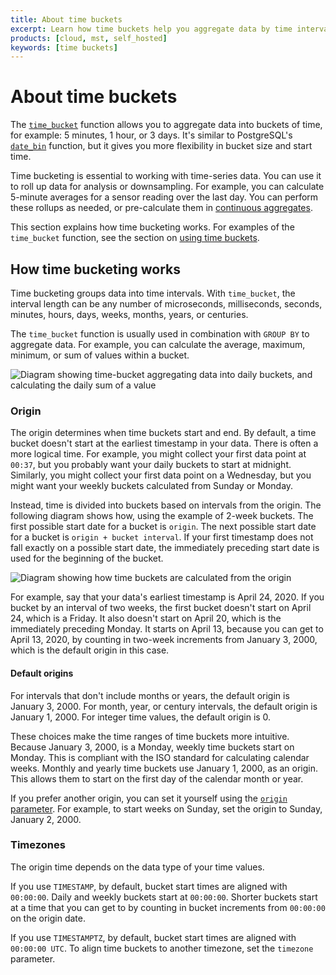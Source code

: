 ```yaml
---
title: About time buckets
excerpt: Learn how time buckets help you aggregate data by time interval
products: [cloud, mst, self_hosted]
keywords: [time buckets]
---
```


# About time buckets

The [`time_bucket`][time_bucket] function allows you to aggregate data into
buckets of time, for example: 5 minutes, 1 hour, or 3 days. It's similar to
PostgreSQL's [`date_bin`][date_bin] function, but it gives you more
flexibility in bucket size and start time.

Time bucketing is essential to working with time-series data. You can use it to
roll up data for analysis or downsampling. For example, you can calculate
5-minute averages for a sensor reading over the last day. You can perform these
rollups as needed, or pre-calculate them in [continuous aggregates][caggs].

This section explains how time bucketing works. For examples of the
`time_bucket` function, see the section on
[using time buckets][use-time-buckets].

## How time bucketing works

Time bucketing groups data into time intervals. With `time_bucket`, the interval
length can be any number of microseconds, milliseconds, seconds, minutes, hours,
days, weeks, months, years, or centuries.

The `time_bucket` function is usually used in combination with `GROUP BY` to
aggregate data. For example, you can calculate the average, maximum, minimum, or
sum of values within a bucket.

<img class="main-content__illustration"
    src="https://s3.amazonaws.com/assets.timescale.com/docs/images/getting-started/time-bucket.jpg"
    alt="Diagram showing time-bucket aggregating data into daily buckets, and calculating the daily sum of a value"
/>

### Origin

The origin determines when time buckets start and end. By default, a time bucket
doesn't start at the earliest timestamp in your data. There is often a more
logical time. For example, you might collect your first data point at `00:37`,
but you probably want your daily buckets to start at midnight. Similarly, you
might collect your first data point on a Wednesday, but you might want your
weekly buckets calculated from Sunday or Monday.

Instead, time is divided into buckets based on intervals from the origin. The
following diagram shows how, using the example of 2-week buckets. The first
possible start date for a bucket is `origin`. The next possible start date for a
bucket is `origin + bucket interval`. If your first timestamp does not fall
exactly on a possible start date, the immediately preceding start date is used
for the beginning of the bucket.

<img
  src="https://s3.amazonaws.com/assets.timescale.com/docs/images/time-bucket-origin.jpg"
  class="main-content__illustration"
  alt="Diagram showing how time buckets are calculated from the origin"
/>

For example, say that your data's earliest timestamp is April 24, 2020. If you
bucket by an interval of two weeks, the first bucket doesn't start on April 24,
which is a Friday. It also doesn't start on April 20, which is the immediately
preceding Monday. It starts on April 13, because you can get to April 13, 2020,
by counting in two-week increments from January 3, 2000, which is the default
origin in this case.

#### Default origins

For intervals that don't include months or years, the default origin is January
3, 2000. For month, year, or century intervals, the default origin is January 1,
2000. For integer time values, the default origin is 0.

These choices make the time ranges of time buckets more intuitive. Because
January 3, 2000, is a Monday, weekly time buckets start on Monday. This is
compliant with the ISO standard for calculating calendar weeks. Monthly and
yearly time buckets use January 1, 2000, as an origin. This allows them to start
on the first day of the calendar month or year.

If you prefer another origin, you can set it yourself using the [`origin`
parameter][origin]. For example, to start weeks on Sunday, set the origin to
Sunday, January 2, 2000.

### Timezones

The origin time depends on the data type of your time values.

If you use `TIMESTAMP`, by default, bucket start times are aligned with
`00:00:00`. Daily and weekly buckets start at `00:00:00`. Shorter buckets start
at a time that you can get to by counting in bucket increments from `00:00:00`
on the origin date.

If you use `TIMESTAMPTZ`, by default, bucket start times are aligned with
`00:00:00 UTC`. To align time buckets to another timezone, set the `timezone`
parameter.

[caggs]: /use-timescale/:currentVersion:/continuous-aggregates/
[date_bin]: hhttps://www.postgresql.org/docs/current/functions-datetime.html#FUNCTIONS-DATETIME-BIN
[origin]: /api/:currentVersion:/hyperfunctions/time_bucket/#optional-arguments-for-interval-time-inputs
[time_bucket]: /api/:currentVersion:/hyperfunctions/time_bucket/
[use-time-buckets]: /use-timescale/:currentVersion:/time-buckets/use-time-buckets/
